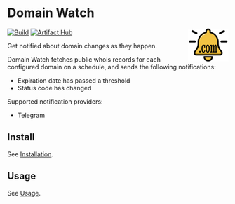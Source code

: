 # Domain Watch

<img src="./assets/icon.svg" alt="domain-watch Icon" width="92" align="right">

[![Build](https://github.com/gabe565/domain-watch/actions/workflows/build.yml/badge.svg)](https://github.com/gabe565/domain-watch/actions/workflows/build.yml)
[![Artifact Hub](https://img.shields.io/endpoint?url=https://artifacthub.io/badge/repository/gabe565)](https://artifacthub.io/packages/helm/gabe565/domain-watch)

Get notified about domain changes as they happen.

Domain Watch fetches public whois records for each configured domain on a schedule,
and sends the following notifications:
- Expiration date has passed a threshold
- Status code has changed

Supported notification providers:
- Telegram

## Install
See [Installation](https://github.com/gabe565/domain-watch/wiki/Installation).

## Usage
See [Usage](https://github.com/gabe565/domain-watch/wiki/Usage).
